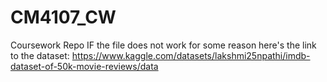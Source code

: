 # CM4107_CW
Coursework Repo
IF the file does not work for some reason here's the link to the dataset: https://www.kaggle.com/datasets/lakshmi25npathi/imdb-dataset-of-50k-movie-reviews/data
